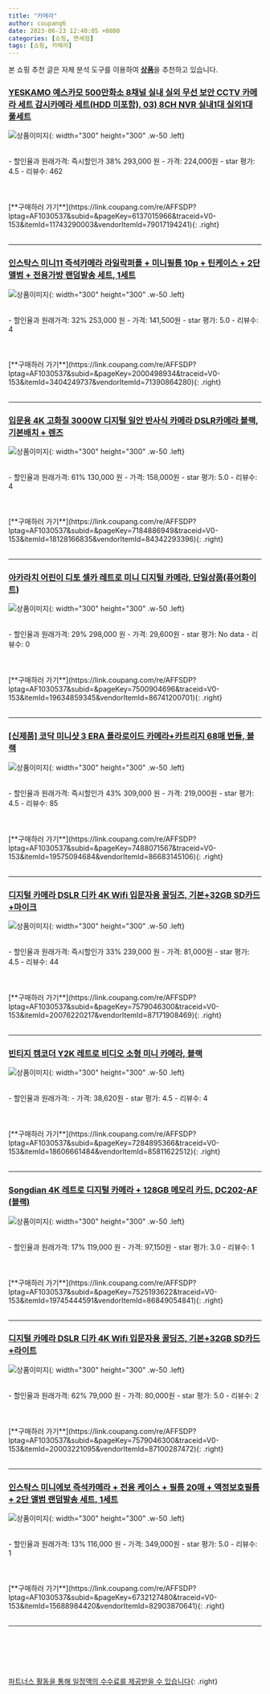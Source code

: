 ```yaml
---
title: "카메라"
author: coupang6
date: 2023-06-23 12:40:05 +0800
categories: [쇼핑, 면세점]
tags: [쇼핑, 카메라]
---
```


본 쇼핑 추천 글은 자체 분석 도구를 이용하여 [**상품**](https://link.coupang.com/a/bao1ui)을 추천하고 있습니다.

### [YESKAMO 예스카모 500만화소 8채널 실내 실외 무선 보안 CCTV 카메라 세트 감시카메라 세트(HDD 미포함), 03) 8CH NVR 실내1대 실외1대 풀세트](https://link.coupang.com/re/AFFSDP?lptag=AF1030537&subid=&pageKey=6137015966&traceid=V0-153&itemId=11743290003&vendorItemId=79017194241)

![상품이미지](https://thumbnail10.coupangcdn.com/thumbnails/remote/230x230ex/image/vendor_inventory/2043/48e7e0b45b48ea84070569472161128d0946d9cde93cf702d4fea3abf3ba.jpg){: width="300" height="300" .w-50 .left}


<br>
- 할인율과 원래가격: 즉시할인가 38%  293,000   원
- 가격: 224,000원
- star 평가: 4.5
- 리뷰수: 462
<br>
<br>
<br>
<br>
[**구매하러 가기**](https://link.coupang.com/re/AFFSDP?lptag=AF1030537&subid=&pageKey=6137015966&traceid=V0-153&itemId=11743290003&vendorItemId=79017194241){: .right}
<br>
<br>

---

### [인스탁스 미니11 즉석카메라 라일락퍼플 + 미니필름 10p + 틴케이스 + 2단앨범 + 전용가방 랜덤발송 세트, 1세트](https://link.coupang.com/re/AFFSDP?lptag=AF1030537&subid=&pageKey=2000498934&traceid=V0-153&itemId=3404249737&vendorItemId=71390864280)

![상품이미지](https://thumbnail7.coupangcdn.com/thumbnails/remote/230x230ex/image/retail/images/540756744769570-bc8cebe8-960a-4127-a392-131c2b4bdc5c.jpg){: width="300" height="300" .w-50 .left}


<br>
- 할인율과 원래가격: 32%  253,000   원
- 가격: 141,500원
- star 평가: 5.0
- 리뷰수: 4
<br>
<br>
<br>
<br>
[**구매하러 가기**](https://link.coupang.com/re/AFFSDP?lptag=AF1030537&subid=&pageKey=2000498934&traceid=V0-153&itemId=3404249737&vendorItemId=71390864280){: .right}
<br>
<br>

---

### [입문용 4K 고화질 3000W 디지털 일안 반사식 카메라 DSLR카메라 블랙, 기본배치 + 렌즈](https://link.coupang.com/re/AFFSDP?lptag=AF1030537&subid=&pageKey=7184886949&traceid=V0-153&itemId=18128166835&vendorItemId=84342293396)

![상품이미지](https://thumbnail9.coupangcdn.com/thumbnails/remote/230x230ex/image/vendor_inventory/c919/e341b0a3d51ca9a49ea959b839cbb3328eee77142d6ae79df8e5d2e52f70.png){: width="300" height="300" .w-50 .left}


<br>
- 할인율과 원래가격: 61%  130,000   원
- 가격: 158,000원
- star 평가: 5.0
- 리뷰수: 4
<br>
<br>
<br>
<br>
[**구매하러 가기**](https://link.coupang.com/re/AFFSDP?lptag=AF1030537&subid=&pageKey=7184886949&traceid=V0-153&itemId=18128166835&vendorItemId=84342293396){: .right}
<br>
<br>

---

### [아카라치 어린이 디토 셀카 레트로 미니 디지털 카메라, 단일상품(퓨어화이트)](https://link.coupang.com/re/AFFSDP?lptag=AF1030537&subid=&pageKey=7500904696&traceid=V0-153&itemId=19634859345&vendorItemId=86741200701)

![상품이미지](https://thumbnail9.coupangcdn.com/thumbnails/remote/230x230ex/image/retail/images/2023/07/31/14/7/c94c55ac-6741-42b1-91b6-7c3e381f12d0.jpg){: width="300" height="300" .w-50 .left}


<br>
- 할인율과 원래가격: 29%  298,000   원
- 가격: 29,600원
- star 평가: No data
- 리뷰수: 0
<br>
<br>
<br>
<br>
[**구매하러 가기**](https://link.coupang.com/re/AFFSDP?lptag=AF1030537&subid=&pageKey=7500904696&traceid=V0-153&itemId=19634859345&vendorItemId=86741200701){: .right}
<br>
<br>

---

### [[신제품] 코닥 미니샷 3 ERA 폴라로이드 카메라+카트리지 68매 번들, 블랙](https://link.coupang.com/re/AFFSDP?lptag=AF1030537&subid=&pageKey=7488071567&traceid=V0-153&itemId=19575094684&vendorItemId=86683145106)

![상품이미지](https://thumbnail6.coupangcdn.com/thumbnails/remote/230x230ex/image/vendor_inventory/0634/e109a11a642c24da32f6c3e0e55688e12d9069ce4dc9b7e79b3183562192.jpg){: width="300" height="300" .w-50 .left}


<br>
- 할인율과 원래가격: 즉시할인가 43%  309,000   원
- 가격: 219,000원
- star 평가: 4.5
- 리뷰수: 85
<br>
<br>
<br>
<br>
[**구매하러 가기**](https://link.coupang.com/re/AFFSDP?lptag=AF1030537&subid=&pageKey=7488071567&traceid=V0-153&itemId=19575094684&vendorItemId=86683145106){: .right}
<br>
<br>

---

### [디지털 카메라 DSLR 디카 4K Wifi 입문자용 꿀딩즈, 기본+32GB SD카드+마이크](https://link.coupang.com/re/AFFSDP?lptag=AF1030537&subid=&pageKey=7579046300&traceid=V0-153&itemId=20076220217&vendorItemId=87171908469)

![상품이미지](https://thumbnail9.coupangcdn.com/thumbnails/remote/230x230ex/image/vendor_inventory/6f37/263c94a109e6225c623f7b8151a9bec9e487f0966c33809866ecc92e5f44.png){: width="300" height="300" .w-50 .left}


<br>
- 할인율과 원래가격: 즉시할인가 33%  239,000   원
- 가격: 81,000원
- star 평가: 4.5
- 리뷰수: 44
<br>
<br>
<br>
<br>
[**구매하러 가기**](https://link.coupang.com/re/AFFSDP?lptag=AF1030537&subid=&pageKey=7579046300&traceid=V0-153&itemId=20076220217&vendorItemId=87171908469){: .right}
<br>
<br>

---

### [빈티지 캠코더 Y2K 레트로 비디오 소형 미니 카메라, 블랙](https://link.coupang.com/re/AFFSDP?lptag=AF1030537&subid=&pageKey=7284895366&traceid=V0-153&itemId=18606661484&vendorItemId=85811622512)

![상품이미지](https://thumbnail6.coupangcdn.com/thumbnails/remote/230x230ex/image/vendor_inventory/1ec2/75ca34c813b1c0527b68d6fc7e08706c8b279a24aef9d96bf1b527ef6208.jpg){: width="300" height="300" .w-50 .left}


<br>
- 할인율과 원래가격: 
- 가격: 38,620원
- star 평가: 4.5
- 리뷰수: 4
<br>
<br>
<br>
<br>
[**구매하러 가기**](https://link.coupang.com/re/AFFSDP?lptag=AF1030537&subid=&pageKey=7284895366&traceid=V0-153&itemId=18606661484&vendorItemId=85811622512){: .right}
<br>
<br>

---

### [Songdian 4K 레트로 디지털 카메라 + 128GB 메모리 카드, DC202-AF (블랙)](https://link.coupang.com/re/AFFSDP?lptag=AF1030537&subid=&pageKey=7525193622&traceid=V0-153&itemId=19745444591&vendorItemId=86849054841)

![상품이미지](https://thumbnail10.coupangcdn.com/thumbnails/remote/230x230ex/image/vendor_inventory/6d9b/a4ec46d7750c7c29bb84d0d5d9a472bf461b22e2b3d073dc83408ccbd6a6.jpg){: width="300" height="300" .w-50 .left}


<br>
- 할인율과 원래가격: 17%  119,000   원
- 가격: 97,150원
- star 평가: 3.0
- 리뷰수: 1
<br>
<br>
<br>
<br>
[**구매하러 가기**](https://link.coupang.com/re/AFFSDP?lptag=AF1030537&subid=&pageKey=7525193622&traceid=V0-153&itemId=19745444591&vendorItemId=86849054841){: .right}
<br>
<br>

---

### [디지털 카메라 DSLR 디카 4K Wifi 입문자용 꿀딩즈, 기본+32GB SD카드+라이트](https://link.coupang.com/re/AFFSDP?lptag=AF1030537&subid=&pageKey=7579046300&traceid=V0-153&itemId=20003221095&vendorItemId=87100287472)

![상품이미지](https://thumbnail8.coupangcdn.com/thumbnails/remote/230x230ex/image/vendor_inventory/ed85/eafe4d4c729a7dc4100f13d04674bb02a419e5950175c9acd38213b73522.jpg){: width="300" height="300" .w-50 .left}


<br>
- 할인율과 원래가격: 62%  79,000   원
- 가격: 80,000원
- star 평가: 5.0
- 리뷰수: 2
<br>
<br>
<br>
<br>
[**구매하러 가기**](https://link.coupang.com/re/AFFSDP?lptag=AF1030537&subid=&pageKey=7579046300&traceid=V0-153&itemId=20003221095&vendorItemId=87100287472){: .right}
<br>
<br>

---

### [인스탁스 미니에보 즉석카메라 + 전용 케이스 + 필름 20매 + 액정보호필름 + 2단 앨범 랜덤발송 세트, 1세트](https://link.coupang.com/re/AFFSDP?lptag=AF1030537&subid=&pageKey=6732127480&traceid=V0-153&itemId=15688984420&vendorItemId=82903870641)

![상품이미지](https://thumbnail10.coupangcdn.com/thumbnails/remote/230x230ex/image/retail/images/4072212331924425-ae18fe01-9ef3-4b55-97eb-559763d49877.jpg){: width="300" height="300" .w-50 .left}


<br>
- 할인율과 원래가격: 13%  116,000   원
- 가격: 349,000원
- star 평가: 5.0
- 리뷰수: 1
<br>
<br>
<br>
<br>
[**구매하러 가기**](https://link.coupang.com/re/AFFSDP?lptag=AF1030537&subid=&pageKey=6732127480&traceid=V0-153&itemId=15688984420&vendorItemId=82903870641){: .right}
<br>
<br>

---
<br><br><br><br><br> [파트너스 활동을 통해 일정액의 수수료를 제공받을 수 있습니다](https://link.coupang.com/a/bao1ui){: .right}